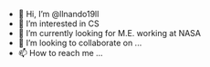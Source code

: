 - 👋 Hi, I’m @llnando19ll
- 👀 I’m interested in CS
- 🌱 I’m currently looking for M.E. working at NASA
- 💞️ I’m looking to collaborate on ...
- 📫 How to reach me ...

<!---
llnando19ll/llnando19ll is a ✨ special ✨ repository because its `README.md` (this file) appears on your GitHub profile.
You can click the Preview link to take a look at your changes.
--->
